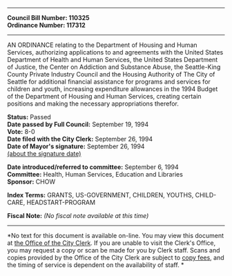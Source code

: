 * * * * *  
  
**Council Bill Number: [](#h0)[](#h2)110325**   
**Ordinance Number: 117312**  
  
* * * * *  
  
AN ORDINANCE relating to the Department of Housing and Human Services, authorizing applications to and agreements with the United States Department of Health and Human Services, the United States Department of Justice, the Center on Addiction and Substance Abuse, the Seattle-King County Private Industry Council and the Housing Authority of The City of Seattle for additional financial assistance for programs and services for children and youth, increasing expenditure allowances in the 1994 Budget of the Department of Housing and Human Services, creating certain positions and making the necessary appropriations therefor.  
  
**Status:** Passed   
**Date passed by Full Council:** September 19, 1994   
**Vote:** 8-0   
**Date filed with the City Clerk:** September 26, 1994   
**Date of Mayor's signature:** September 26, 1994   
[(about the signature date)](/~public/approvaldate.htm)   
  
  
**Date introduced/referred to committee:** September 6, 1994   
**Committee:** Health, Human Services, Education and Libraries   
**Sponsor:** CHOW   
  
**Index Terms:** GRANTS, US-GOVERNMENT, CHILDREN, YOUTHS, CHILD-CARE, HEADSTART-PROGRAM  
  
**Fiscal Note:** *(No fiscal note available at this time)*  
  
* * * * *  
  
*No text for this document is available on-line. You may view this document at [the Office of the City Clerk](http://www.seattle.gov/leg/clerk/contactUs.htm). If you are unable to visit the Clerk's Office, you may request a copy or scan be made for you by Clerk staff. Scans and copies provided by the Office of the City Clerk are subject to [copy fees](http://clerk.seattle.gov/~public/clerkfees.htm), and the timing of service is dependent on the availability of staff. *  
  
  
